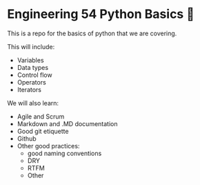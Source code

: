 # Engineering 54 Python Basics :snake:

This is a repo for the basics of python that we are covering.

This will include:
- Variables
- Data types
- Control flow
- Operators
- Iterators

We will also learn:
- Agile and Scrum
- Markdown and .MD documentation
- Good git etiquette
- Github
- Other good practices:
    - good naming conventions
    - DRY
    - RTFM
    - Other
    
